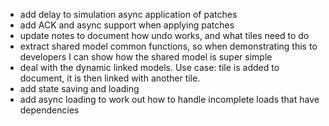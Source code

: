 - add delay to simulation async application of patches
- add ACK and async support when applying patches
- update notes to document how undo works, and what tiles need to do 
- extract shared model common functions, so when demonstrating this to developers
  I can show how the shared model is super simple
- deal with the dynamic linked models. Use case: tile is added to document, it is 
  then linked with another tile. 
- add state saving and loading
- add async loading to work out how to handle incomplete loads that have
  dependencies



